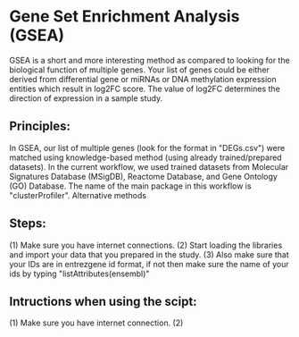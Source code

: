 # Gene Set Enrichment Analysis (GSEA)

GSEA is a short and more interesting method as compared to looking for the biological function of multiple genes. Your list of genes could be either derived from differential gene or miRNAs or DNA methylation expression entities which result in log2FC score. The value of log2FC determines the direction of expression in a sample study.

## Principles:
In GSEA, our list of multiple genes (look for the format in "DEGs.csv") were matched using knowledge-based method (using already trained/prepared datasets). In the current workflow, we used trained datasets from Molecular Signatures Database (MSigDB), Reactome Database, and Gene Ontology (GO) Database. The name of the main package in this workflow is "clusterProfiler". Alternative methods

## Steps:
(1) Make sure you have internet connections.
(2) Start loading the libraries and import your data that you prepared in the study.
(3) Also make sure that your IDs are in entrezgene id format, if not then make sure the name of your ids by typing "listAttributes(ensembl)"


## Intructions when using the scipt:
(1) Make sure you have internet connection.
(2) 


